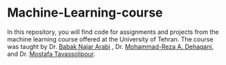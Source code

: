 # Machine-Learning-course
In this repository, you will find code for assignments and projects from the machine learning course offered at the University of Tehran. The course was taught by Dr. <a href="https://scholar.google.com/citations?user=FTcata0AAAAJ&hl=en">Babak Najar Arabi</a> , Dr. <a href="https://scholar.google.com/citations?user=HuMGDxIAAAAJ&hl=en">Mohammad-Reza A. Dehaqani</a>, and Dr. <a href="https://scholar.google.com/citations?user=oVAT1lYAAAAJ&hl=en">Mostafa Tavassolipour</a>.

